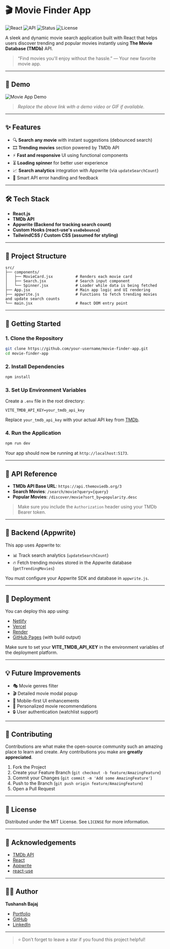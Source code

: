 # 🎬 Movie Finder App

![React](https://img.shields.io/badge/Built%20With-React-blue.svg)
![API](https://img.shields.io/badge/API-TMDB-informational)
![Status](https://img.shields.io/badge/Status-Active-brightgreen)
![License](https://img.shields.io/badge/License-MIT-yellow)

A sleek and dynamic movie search application built with React that helps users discover trending and popular movies instantly using **The Movie Database (TMDb)** API.

> “Find movies you'll enjoy without the hassle.” — Your new favorite movie app.

---

## 📸 Demo

![Movie App Demo](https://your-demo-link-or-gif-here.gif)

> _Replace the above link with a demo video or GIF if available._

---

## ✨ Features

- 🔍 **Search any movie** with instant suggestions (debounced search)
- 🎞️ **Trending movies** section powered by TMDb API
- ⚡ **Fast and responsive** UI using functional components
- ⏳ **Loading spinner** for better user experience
- 📈 **Search analytics** integration with Appwrite (via `updateSearchCount`)
- 🧠 Smart API error handling and feedback

---

## 🛠️ Tech Stack

- **React.js**
- **TMDb API**
- **Appwrite (Backend for tracking search count)**
- **Custom Hooks (react-use's `useDebounce`)**
- **TailwindCSS / Custom CSS (assumed for styling)**

---

## 🧩 Project Structure

```
src/
├── components/
│   ├── MovieCard.jsx          # Renders each movie card
│   ├── Search.jsx             # Search input component
│   └── Spinner.jsx            # Loader while data is being fetched
├── App.jsx                    # Main app logic and UI rendering
├── appwrite.js                # Functions to fetch trending movies and update search counts
└── main.jsx                   # React DOM entry point
```

---

## 🔧 Getting Started

### 1. Clone the Repository

```bash
git clone https://github.com/your-username/movie-finder-app.git
cd movie-finder-app
```

### 2. Install Dependencies

```bash
npm install
```

### 3. Set Up Environment Variables

Create a `.env` file in the root directory:

```
VITE_TMDB_API_KEY=your_tmdb_api_key
```

Replace `your_tmdb_api_key` with your actual API key from [TMDb](https://www.themoviedb.org/documentation/api).

### 4. Run the Application

```bash
npm run dev
```

Your app should now be running at `http://localhost:5173`.

---

## 🔌 API Reference

- **TMDb API Base URL**: `https://api.themoviedb.org/3`
- **Search Movies**: `/search/movie?query={query}`
- **Popular Movies**: `/discover/movie?sort_by=popularity.desc`

> Make sure you include the `Authorization` header using your TMDb Bearer token.

---

## 🧠 Backend (Appwrite)

This app uses Appwrite to:

- 📊 Track search analytics (`updateSearchCount`)
- 🔥 Fetch trending movies stored in the Appwrite database (`getTrendingMovies`)

You must configure your Appwrite SDK and database in `appwrite.js`.

---

## 🚀 Deployment

You can deploy this app using:

- [Netlify](https://www.netlify.com/)
- [Vercel](https://vercel.com/)
- [Render](https://render.com/)
- [GitHub Pages](https://pages.github.com/) (with build output)

Make sure to set your **VITE_TMDB_API_KEY** in the environment variables of the deployment platform.

---

## 💡 Future Improvements

- 🎭 Movie genres filter
- 🎬 Detailed movie modal popup
- 📲 Mobile-first UI enhancements
- 🧠 Personalized movie recommendations
- 🔒 User authentication (watchlist support)

---

## 🤝 Contributing

Contributions are what make the open-source community such an amazing place to learn and create. Any contributions you make are **greatly appreciated**.

1. Fork the Project
2. Create your Feature Branch (`git checkout -b feature/AmazingFeature`)
3. Commit your Changes (`git commit -m 'Add some AmazingFeature'`)
4. Push to the Branch (`git push origin feature/AmazingFeature`)
5. Open a Pull Request

---

## 📄 License

Distributed under the MIT License. See `LICENSE` for more information.

---

## 💖 Acknowledgements

- [TMDb API](https://www.themoviedb.org/documentation/api)
- [React](https://react.dev/)
- [Appwrite](https://appwrite.io/)
- [react-use](https://github.com/streamich/react-use)

---

## 👨‍💻 Author

**Tushansh Bajaj**

- [Portfolio](https://tushanshbajaj.netlify.app/)
- [GitHub](https://github.com/Tushansh)
- [LinkedIn](https://www.linkedin.com/in/tushansh-bajaj-393169309)

---

> ⭐ Don’t forget to leave a star if you found this project helpful!
